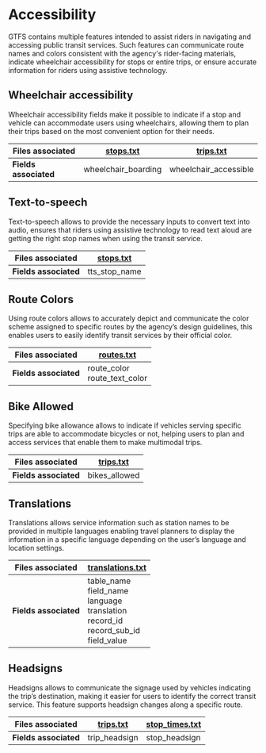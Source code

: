 # Accessibility
GTFS contains multiple features intended to assist riders in navigating and accessing public transit services. Such features can communicate route names and colors consistent with the agency's rider-facing materials, indicate wheelchair accessibility for stops or entire trips, or ensure accurate information for riders using assistive technology.

## Wheelchair accessibility

<div class="grid" markdown>

Wheelchair accessibility fields make it possible to indicate if a stop and vehicle can accommodate users using wheelchairs, allowing them to plan their trips based on the most convenient option for their needs.

| Files associated      | [stops.txt](/schedule/reference/#stopstxt)           | [trips.txt](/schedule/reference/#tripstxt)             |
|-----------------------|---------------------|-----------------------|
| **Fields associated** | wheelchair_boarding | wheelchair_accessible |

</div>

## Text-to-speech

<div class="grid" markdown>

Text-to-speech allows to provide the necessary inputs to convert text into audio, ensures that riders using assistive technology to read text aloud are getting the right stop names when using the transit service.

| Files associated      | [stops.txt](/schedule/reference/#stopstxt)     |
|-----------------------|---------------|
| **Fields associated** | tts_stop_name |

</div>

## Route Colors

<div class="grid" markdown>

Using route colors allows to accurately depict and communicate the color scheme assigned to specific routes by the agency’s design guidelines, this enables users to easily identify transit services by their official color.

| Files associated      | [routes.txt](/schedule/reference/#routestxt)                       |
|-----------------------|---------------------------------|
| **Fields associated** | route_color<br>route_text_color |

</div>

## Bike Allowed

<div class="grid" markdown>

Specifying bike allowance allows to indicate if vehicles serving specific trips are able to accommodate bicycles or not, helping users to plan and access services that enable them to make multimodal trips.

| Files associated      | [trips.txt](/schedule/reference/#tripstxt)      |
|-----------------------|---------------|
| **Fields associated** | bikes_allowed |

</div>

## Translations

<div class="grid" markdown>

Translations allows service information such as station names to be provided in multiple languages enabling travel planners to display the information in a specific language depending on the user’s language and location settings.

| Files associated      | [translations.txt](/schedule/reference/#translationstxt)                                                                                  |
|-----------------------|--------------------------------------------------------------------------------------------------|
| **Fields associated** | table_name<br>field_name<br>language<br>translation<br>record_id<br>record_sub_id<br>field_value |

</div>

## Headsigns

<div class="grid" markdown>

Headsigns allows to communicate the signage used by vehicles indicating the trip’s destination, making it easier for users to identify the correct transit service. This feature supports headsign changes along a specific route.

| Files associated      | [trips.txt](/schedule/reference/#tripstxt)      | [stop_times.txt](/schedule/reference/#stop_timestxt)  |
|-----------------------|---------------|----------------|
| **Fields associated** | trip_headsign | stop_headsign  |

</div>